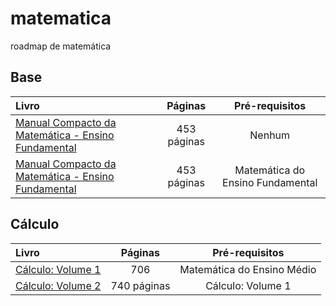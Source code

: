# matematica
roadmap de matemática 

## Base

Livro | Páginas | Pré-requisitos
:-- | :--: | :--:
[Manual Compacto da Matemática - Ensino Fundamental](https://www.coursera.org/learn/mathematical-thinking](https://www.leonardoportal.com/p/manuais-compactos-rideel-pdf.html)https://www.leonardoportal.com/p/manuais-compactos-rideel-pdf.html) | 453 páginas | Nenhum
[Manual Compacto da Matemática - Ensino Fundamental](https://www.coursera.org/learn/mathematical-thinking](https://www.leonardoportal.com/p/manuais-compactos-rideel-pdf.html)https://www.leonardoportal.com/p/manuais-compactos-rideel-pdf.html) | 453 páginas | Matemática do Ensino Fundamental

## Cálculo

Livro | Páginas | Pré-requisitos
:-- | :--: | :--:
[Cálculo: Volume 1]([https://www.coursera.org/learn/mathematical-thinking](https://www.leonardoportal.com/p/manuais-compactos-rideel-pdf.html)https://www.leonardoportal.com/p/manuais-compactos-rideel-pdf.html](https://www.amazon.com.br/C%C3%A1lculo-1-James-Stewart/dp/6555584017/ref=sr_1_1?__mk_pt_BR=%C3%85M%C3%85%C5%BD%C3%95%C3%91&crid=3LXMJGTWM6895&keywords=C%C3%A1lculo&qid=1702383999&sprefix=c%2Caps%2C792&sr=8-1&ufe=app_do%3Aamzn1.fos.6121c6c4-c969-43ae-92f7-cc248fc6181d)) | 706 | Matemática do Ensino Médio
[Cálculo: Volume 2]([https://www.coursera.org/learn/mathematical-thinking](https://www.leonardoportal.com/p/manuais-compactos-rideel-pdf.html)https://www.leonardoportal.com/p/manuais-compactos-rideel-pdf.html](https://www.amazon.com.br/C%C3%A1lculo-2-James-Stewart/dp/6555584025/ref=pd_sim_d_sccl_3_1/132-3468905-2565258?pd_rd_w=0UeoT&content-id=amzn1.sym.dd46a0ac-0461-4b2d-94b1-38652c4004de&pf_rd_p=dd46a0ac-0461-4b2d-94b1-38652c4004de&pf_rd_r=D9WBHGMKGS9K7ZGWCAEJ&pd_rd_wg=Kj7DH&pd_rd_r=9f15d118-157d-4152-8c8b-e2fe3e2798f4&pd_rd_i=6555584025&psc=1)https://www.amazon.com.br/C%C3%A1lculo-2-James-Stewart/dp/6555584025/ref=pd_sim_d_sccl_3_1/132-3468905-2565258?pd_rd_w=0UeoT&content-id=amzn1.sym.dd46a0ac-0461-4b2d-94b1-38652c4004de&pf_rd_p=dd46a0ac-0461-4b2d-94b1-38652c4004de&pf_rd_r=D9WBHGMKGS9K7ZGWCAEJ&pd_rd_wg=Kj7DH&pd_rd_r=9f15d118-157d-4152-8c8b-e2fe3e2798f4&pd_rd_i=6555584025&psc=1) | 740 páginas | Cálculo: Volume 1
